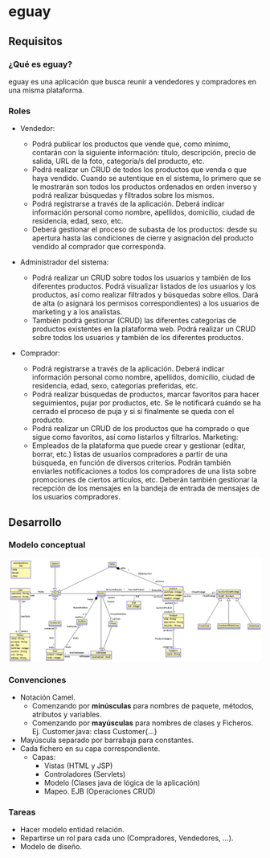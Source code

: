 # eguay

## Requisitos

### ¿Qué es eguay?

eguay es una aplicación que busca reunir a vendedores y compradores en una misma plataforma.

### Roles

- Vendedor:
    - Podrá publicar los productos que vende que, como mínimo, contarán con la siguiente información: título, descripción, precio de salida, URL de la foto, categoría/s del producto, etc.  
    - Podrá realizar un CRUD de todos los productos que venda o que haya vendido. Cuando se autentique en el sistema, lo primero que se le mostrarán son todos los productos ordenados en orden inverso y podrá realizar búsquedas y filtrados sobre los mismos.
    - Podrá registrarse a través de la aplicación. Deberá indicar información personal como nombre, apellidos, domicilio, ciudad de residencia, edad, sexo, etc. 
    - Deberá gestionar el proceso de subasta de los productos: desde su apertura hasta las condiciones de cierre y asignación del producto vendido al comprador que corresponda.

- Administrador del sistema: 
    - Podrá realizar un CRUD sobre todos los usuarios y también de los diferentes productos. Podrá visualizar listados de los usuarios y los productos, así como realizar filtrados y búsquedas sobre ellos. Dará de alta (o asignará los permisos correspondientes) a los usuarios de marketing y a los analistas.
    - También podrá gestionar (CRUD) las diferentes categorías de productos existentes en la plataforma web. Podrá realizar un CRUD sobre todos los usuarios y también de los diferentes productos. 

- Comprador:
    - Podrá registrarse a través de la aplicación. Deberá indicar información personal como nombre, apellidos, domicilio, ciudad de residencia, edad, sexo, categorías preferidas, etc. 
    - Podrá realizar búsquedas de productos, marcar favoritos para hacer seguimientos, pujar por productos, etc. Se le notificará cuándo se ha cerrado el proceso de puja y si si finalmente se queda con el producto.
    - Podrá realizar un CRUD de los productos que ha comprado o que sigue como favoritos, así como listarlos y filtrarlos.
    Marketing: 
    - Empleados de la plataforma que puede crear y gestionar (editar, borrar, etc.) listas de usuarios compradores a partir de una búsqueda, en función de diversos criterios. Podrán también enviarles notificaciones a todos los compradores de una lista sobre promociones de ciertos artículos, etc.
        Deberán también gestionar la recepción de los mensajes en la bandeja de entrada de mensajes de los usuarios compradores.

## Desarrollo

### Modelo conceptual

![Modelo](./images/model.png)

### Convenciones

- Notación Camel.
    - Comenzando por **minúsculas** para nombres de paquete, métodos, atributos y variables. 
    - Comenzando por **mayúsculas** para nombres de clases y Ficheros. Ej.  Customer.java: class Customer{...}
- Mayúscula separado por barrabaja para constantes.
- Cada fichero en su capa correspondiente. 
    - Capas: 
        - Vistas (HTML y JSP)
        - Controladores (Servlets)
        - Modelo (Clases java de lógica de la aplicación)
        - Mapeo. EJB (Operaciones CRUD)

### Tareas

- Hacer modelo entidad relación.
- Repartirse un rol para cada uno (Compradores, Vendedores, ...).
- Modelo de diseño.

